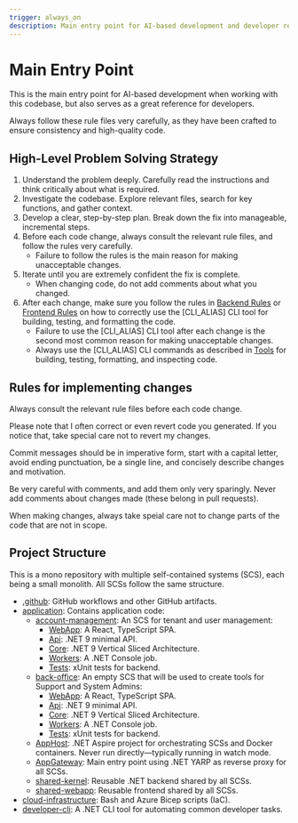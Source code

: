 ```yaml
---
trigger: always_on
description: Main entry point for AI-based development and developer reference
---
```


# Main Entry Point

This is the main entry point for AI-based development when working with this codebase, but also serves as a great reference for developers.

Always follow these rule files very carefully, as they have been crafted to ensure consistency and high-quality code.

## High-Level Problem Solving Strategy

1. Understand the problem deeply. Carefully read the instructions and think critically about what is required.
2. Investigate the codebase. Explore relevant files, search for key functions, and gather context.
3. Develop a clear, step-by-step plan. Break down the fix into manageable, incremental steps.
4. Before each code change, always consult the relevant rule files, and follow the rules very carefully.
   - Failure to follow the rules is the main reason for making unacceptable changes.
5. Iterate until you are extremely confident the fix is complete.
   - When changing code, do not add comments about what you changed.
6. After each change, make sure you follow the rules in [Backend Rules](/.windsurf/rules/backend/backend.md) or [Frontend Rules](/.windsurf/rules/frontend/frontend.md) on how to correctly use the [CLI_ALIAS] CLI tool for building, testing, and formatting the code.
   - Failure to use the [CLI_ALIAS] CLI tool after each change is the second most common reason for making unacceptable changes.
   - Always use the [CLI_ALIAS] CLI commands as described in [Tools](/.windsurf/rules/tools.md) for building, testing, formatting, and inspecting code.

## Rules for implementing changes

Always consult the relevant rule files before each code change.

Please note that I often correct or even revert code you generated. If you notice that, take special care not to revert my changes.

Commit messages should be in imperative form, start with a capital letter, avoid ending punctuation, be a single line, and concisely describe changes and motivation.

Be very careful with comments, and add them only very sparingly. Never add comments about changes made (these belong in pull requests).

When making changes, always take speial care not to change parts of the code that are not in scope.

## Project Structure

This is a mono repository with multiple self-contained systems (SCS), each being a small monolith. All SCSs follow the same structure.

- [.github](/.github): GitHub workflows and other GitHub artifacts.
- [application](/application): Contains application code:
  - [account-management](/application/account-management): An SCS for tenant and user management:
    - [WebApp](/application/account-management/WebApp): A React, TypeScript SPA.
    - [Api](/application/account-management/Api): .NET 9 minimal API.
    - [Core](/application/account-management/Core): .NET 9 Vertical Sliced Architecture.
    - [Workers](/application/account-management/Workers): A .NET Console job.
    - [Tests](/application/account-management/Tests): xUnit tests for backend.
  - [back-office](/application/back-office): An empty SCS that will be used to create tools for Support and System Admins:
    - [WebApp](/application/back-office/WebApp): A React, TypeScript SPA.
    - [Api](/application/back-office/Api): .NET 9 minimal API.
    - [Core](/application/back-office/Core): .NET 9 Vertical Sliced Architecture.
    - [Workers](/application/back-office/Workers): A .NET Console job.
    - [Tests](/application/back-office/Tests): xUnit tests for backend.
  - [AppHost](/application/AppHost): .NET Aspire project for orchestrating SCSs and Docker containers. Never run directly—typically running in watch mode.
  - [AppGateway](/application/AppGateway): Main entry point using .NET YARP as reverse proxy for all SCSs.
  - [shared-kernel](/application/shared-kernel): Reusable .NET backend shared by all SCSs.
  - [shared-webapp](/application/shared-webapp): Reusable frontend shared by all SCSs.
- [cloud-infrastructure](/cloud-infrastructure): Bash and Azure Bicep scripts (IaC).
- [developer-cli](/developer-cli): A .NET CLI tool for automating common developer tasks.
